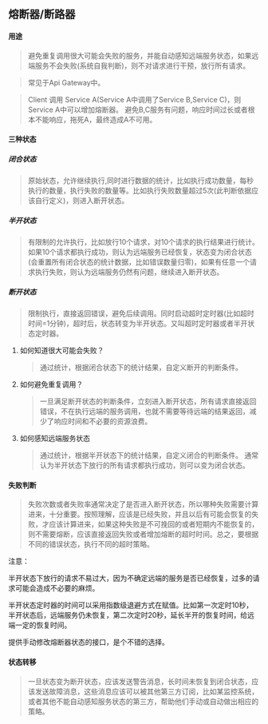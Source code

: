 ## 熔断器/断路器

#### 用途

>避免重复调用很大可能会失败的服务，并能自动感知远端服务状态，如果远端服务不会失败(系统自我判断)，则不对请求进行干预，放行所有请求。

>常见于Api Gateway中。

>Client 调用 Service A(Service A中调用了Service B,Service C)，则Service A中可以增加熔断器。
避免B,C服务有问题，响应时间过长或者根本不能响应，拖死A，最终造成A不可用。


#### 三种状态

##### 闭合状态

> 原始状态，允许继续执行,同时进行数据的统计，比如执行成功数量，每秒执行的数量，执行失败的数量等。比如执行失败数量超过5次(此判断依据应该自行定义)，则进入断开状态。

##### 半开状态

> 有限制的允许执行，比如放行10个请求，对10个请求的执行结果进行统计。如果10个请求都执行成功，则认为远端服务已经恢复，状态变为闭合状态(会重置所有闭合状态的统计数据，比如错误数量归零)，如果有任意一个请求执行失败，则认为远端服务仍然有问题，继续进入断开状态。

##### 断开状态

> 限制执行，直接返回错误，避免后续调用。同时启动超时定时器(比如超时时间=1分钟)，超时后，状态转变为半开状态。又叫超时定时器或者半开状态定时器。

1. 如何知道很大可能会失败？

    > 通过统计，根据闭合状态下的统计结果，自定义断开的判断条件。
   
2. 如何避免重复调用？

    > 一旦满足断开状态的判断条件，立刻进入断开状态，所有请求直接返回错误，不在执行远端的服务调用，也就不需要等待远端的结果返回，减少了响应时间和不必要的资源浪费。
    
3. 如何感知远端服务状态

    > 通过统计，根据半开状态下的统计结果，自定义闭合的判断条件。
    通常认为半开状态下放行的所有请求都执行成功，则可以变为闭合状态。
   
#### 失败判断

>失败次数或者失败率通常决定了是否进入断开状态，所以哪种失败需要计算进来，十分重要。按照理解，应该是已经失败，并且以后有可能会恢复的失败，才应该计算进来，如果这种失败是不可挽回的或者短期内不能恢复的，则不需要熔断，应该直接返回失败或者增加熔断的超时时间。总之，要根据不同的错误状态，执行不同的超时策略。

注意：

半开状态下放行的请求不易过大，因为不确定远端的服务是否已经恢复，过多的请求可能会造成不必要的麻烦。

半开状态定时器的时间可以采用指数级退避方式在赋值。比如第一次定时10秒，半开状态后，远端服务仍未恢复，第二次定时20秒，延长半开的恢复时间，给远端一定的恢复时间。

提供手动修改熔断器状态的接口，是个不错的选择。

#### 状态转移

>一旦状态变为断开状态，应该发送警告消息，长时间未恢复到闭合状态，应该发送故障消息，这些消息应该可以被其他第三方订阅，比如某监控系统，或者其他不能自动感知服务状态的第三方，帮助他们手动或自动做出相应的策略。


